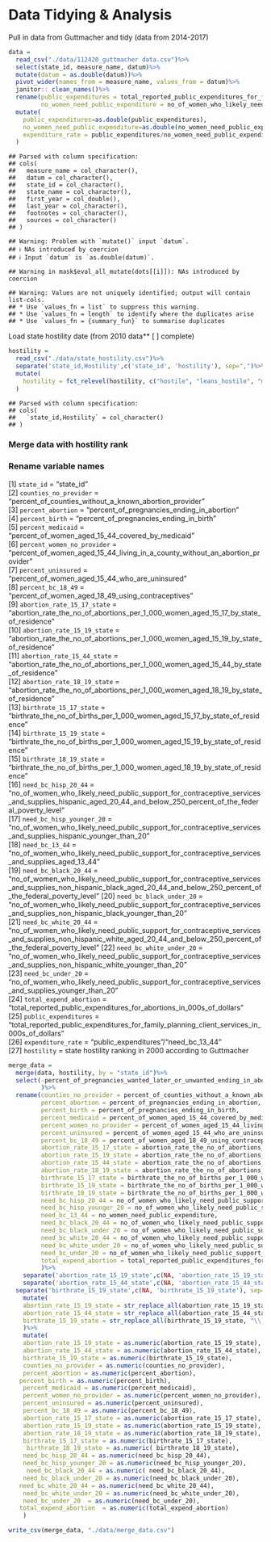 Data Tidying & Analysis
================

Pull in data from Guttmacher and tidy (data from 2014-2017)

``` r
data = 
  read_csv("./data/112420_guttmacher data.csv")%>%
  select(state_id, measure_name, datum)%>%
  mutate(datum = as.double(datum))%>%
  pivot_wider(names_from = measure_name, values_from = datum)%>%
  janitor:: clean_names()%>%
  rename(public_expenditures = total_reported_public_expenditures_for_family_planning_client_services_in_000s_of_dollars,
         no_women_need_public_expenditure = no_of_women_who_likely_need_public_support_for_contraceptive_services_and_supplies_aged_13_44)%>%
  mutate(
    public_expenditures=as.double(public_expenditures),
    no_women_need_public_expenditure=as.double(no_women_need_public_expenditure),
    expenditure_rate = public_expenditures/no_women_need_public_expenditure
  )                                                                                #create expenditure_rate variable
```

    ## Parsed with column specification:
    ## cols(
    ##   measure_name = col_character(),
    ##   datum = col_character(),
    ##   state_id = col_character(),
    ##   state_name = col_character(),
    ##   first_year = col_double(),
    ##   last_year = col_character(),
    ##   footnotes = col_character(),
    ##   sources = col_character()
    ## )

    ## Warning: Problem with `mutate()` input `datum`.
    ## ℹ NAs introduced by coercion
    ## ℹ Input `datum` is `as.double(datum)`.

    ## Warning in mask$eval_all_mutate(dots[[i]]): NAs introduced by coercion

    ## Warning: Values are not uniquely identified; output will contain list-cols.
    ## * Use `values_fn = list` to suppress this warning.
    ## * Use `values_fn = length` to identify where the duplicates arise
    ## * Use `values_fn = {summary_fun}` to summarise duplicates

Load state hostility date (from 2010 data\*\* \[ \] complete)

``` r
hostility =
  read_csv("./data/state_hostility.csv")%>%
  separate('state_id,Hostility',c('state_id', 'hostility'), sep=",")%>%
  mutate(
    hostility = fct_relevel(hostility, c("hostile", "leans_hostile", "middle_ground", "leans_supportive", "supportive"))
  )
```

    ## Parsed with column specification:
    ## cols(
    ##   `state_id,Hostility` = col_character()
    ## )

### Merge data with hostility rank

### Rename variable names

\[1\] `state_id` = “state\_id”  
\[2\] `counties_no_provider` =
“percent\_of\_counties\_without\_a\_known\_abortion\_provider”  
\[3\] `percent_abortion` =
“percent\_of\_pregnancies\_ending\_in\_abortion”  
\[4\] `percent_birth` = “percent\_of\_pregnancies\_ending\_in\_birth”  
\[5\] `percent_medicaid` =
“percent\_of\_women\_aged\_15\_44\_covered\_by\_medicaid”  
\[6\] `percent_women_no_provider` =
“percent\_of\_women\_aged\_15\_44\_living\_in\_a\_county\_without\_an\_abortion\_provider”  
\[7\] `percent_uninsured` =
“percent\_of\_women\_aged\_15\_44\_who\_are\_uninsured”  
\[8\] `percent_bc_18_49` =
“percent\_of\_women\_aged\_18\_49\_using\_contraceptives”  
\[9\] `abortion_rate_15_17_state` =
“abortion\_rate\_the\_no\_of\_abortions\_per\_1\_000\_women\_aged\_15\_17\_by\_state\_of\_residence”  
\[10\] `abortion_rate_15_19_state` =
“abortion\_rate\_the\_no\_of\_abortions\_per\_1\_000\_women\_aged\_15\_19\_by\_state\_of\_residence”  
\[11\] `abortion_rate_15_44_state` =
“abortion\_rate\_the\_no\_of\_abortions\_per\_1\_000\_women\_aged\_15\_44\_by\_state\_of\_residence”  
\[12\] `abortion_rate_18_19_state` =
“abortion\_rate\_the\_no\_of\_abortions\_per\_1\_000\_women\_aged\_18\_19\_by\_state\_of\_residence”  
\[13\] `birthrate_15_17_state` =
“birthrate\_the\_no\_of\_births\_per\_1\_000\_women\_aged\_15\_17\_by\_state\_of\_residence”  
\[14\] `birthrate_15_19_state` =
“birthrate\_the\_no\_of\_births\_per\_1\_000\_women\_aged\_15\_19\_by\_state\_of\_residence”  
\[15\] `birthrate_18_19_state` =
“birthrate\_the\_no\_of\_births\_per\_1\_000\_women\_aged\_18\_19\_by\_state\_of\_residence”  
\[16\] `need_bc_hisp_20_44` =
“no\_of\_women\_who\_likely\_need\_public\_support\_for\_contraceptive\_services\_and\_supplies\_hispanic\_aged\_20\_44\_and\_below\_250\_percent\_of\_the\_federal\_poverty\_level”  
\[17\] `need_bc_hisp_younger_20` =
“no\_of\_women\_who\_likely\_need\_public\_support\_for\_contraceptive\_services\_and\_supplies\_hispanic\_younger\_than\_20”  
\[18\] `need_bc_13_44` =
“no\_of\_women\_who\_likely\_need\_public\_support\_for\_contraceptive\_services\_and\_supplies\_aged\_13\_44”  
\[19\] `need_bc_black_20_44` =
“no\_of\_women\_who\_likely\_need\_public\_support\_for\_contraceptive\_services\_and\_supplies\_non\_hispanic\_black\_aged\_20\_44\_and\_below\_250\_percent\_of\_the\_federal\_poverty\_level”
\[20\] `need_bc_black_under_20` =
“no\_of\_women\_who\_likely\_need\_public\_support\_for\_contraceptive\_services\_and\_supplies\_non\_hispanic\_black\_younger\_than\_20”  
\[21\] `need_bc_white_20_44` =
“no\_of\_women\_who\_likely\_need\_public\_support\_for\_contraceptive\_services\_and\_supplies\_non\_hispanic\_white\_aged\_20\_44\_and\_below\_250\_percent\_of\_the\_federal\_poverty\_level”
\[22\] `need_bc_white_under_20` =
“no\_of\_women\_who\_likely\_need\_public\_support\_for\_contraceptive\_services\_and\_supplies\_non\_hispanic\_white\_younger\_than\_20”  
\[23\] `need_bc_under_20` =
“no\_of\_women\_who\_likely\_need\_public\_support\_for\_contraceptive\_services\_and\_supplies\_younger\_than\_20”  
\[24\] `total_expend_abortion` =
“total\_reported\_public\_expenditures\_for\_abortions\_in\_000s\_of\_dollars”  
\[25\] `public_expenditures` =
“total\_reported\_public\_expenditures\_for\_family\_planning\_client\_services\_in\_000s\_of\_dollars”  
\[26\] `expenditure_rate` = “public\_expenditures”/“need\_bc\_13\_44”  
\[27\] `hostility` = state hostility ranking in 2000 according to
Guttmacher

``` r
merge_data = 
  merge(data, hostility, by = "state_id")%>%
  select(-percent_of_pregnancies_wanted_later_or_unwanted_ending_in_abortion, -percent_of_pregnancies_wanted_later_or_unwanted_ending_in_birth
         )%>%
  rename(counties_no_provider = percent_of_counties_without_a_known_abortion_provider,
         percent_abortion = percent_of_pregnancies_ending_in_abortion,
         percent_birth = percent_of_pregnancies_ending_in_birth, 
         percent_medicaid = percent_of_women_aged_15_44_covered_by_medicaid,
         percent_women_no_provider = percent_of_women_aged_15_44_living_in_a_county_without_an_abortion_provider, 
         percent_uninsured = percent_of_women_aged_15_44_who_are_uninsured,
         percent_bc_18_49 = percent_of_women_aged_18_49_using_contraceptives,
         abortion_rate_15_17_state = abortion_rate_the_no_of_abortions_per_1_000_women_aged_15_17_by_state_of_residence,
         abortion_rate_15_19_state = abortion_rate_the_no_of_abortions_per_1_000_women_aged_15_19_by_state_of_residence,
         abortion_rate_15_44_state = abortion_rate_the_no_of_abortions_per_1_000_women_aged_15_44_by_state_of_residence,
         abortion_rate_18_19_state = abortion_rate_the_no_of_abortions_per_1_000_women_aged_18_19_by_state_of_residence,
         birthrate_15_17_state = birthrate_the_no_of_births_per_1_000_women_aged_15_17_by_state_of_residence,
         birthrate_15_19_state = birthrate_the_no_of_births_per_1_000_women_aged_15_19_by_state_of_residence,
         birthrate_18_19_state = birthrate_the_no_of_births_per_1_000_women_aged_18_19_by_state_of_residence,
         need_bc_hisp_20_44 = no_of_women_who_likely_need_public_support_for_contraceptive_services_and_supplies_hispanic_aged_20_44_and_below_250_percent_of_the_federal_poverty_level,
         need_bc_hisp_younger_20 = no_of_women_who_likely_need_public_support_for_contraceptive_services_and_supplies_hispanic_younger_than_20,
         need_bc_13_44 = no_women_need_public_expenditure,
         need_bc_black_20_44 = no_of_women_who_likely_need_public_support_for_contraceptive_services_and_supplies_non_hispanic_black_aged_20_44_and_below_250_percent_of_the_federal_poverty_level,
         need_bc_black_under_20 = no_of_women_who_likely_need_public_support_for_contraceptive_services_and_supplies_non_hispanic_black_younger_than_20, 
         need_bc_white_20_44 = no_of_women_who_likely_need_public_support_for_contraceptive_services_and_supplies_non_hispanic_white_aged_20_44_and_below_250_percent_of_the_federal_poverty_level,
         need_bc_white_under_20 = no_of_women_who_likely_need_public_support_for_contraceptive_services_and_supplies_non_hispanic_white_younger_than_20, 
         need_bc_under_20 = no_of_women_who_likely_need_public_support_for_contraceptive_services_and_supplies_younger_than_20,
         total_expend_abortion = total_reported_public_expenditures_for_abortions_in_000s_of_dollars
         )%>%
    separate('abortion_rate_15_19_state',c(NA, 'abortion_rate_15_19_state'), sep=",")%>%
    separate('abortion_rate_15_44_state',c(NA, 'abortion_rate_15_44_state'), sep=",")%>% 
  separate('birthrate_15_19_state',c(NA, 'birthrate_15_19_state'), sep=",")%>%
    mutate(
    abortion_rate_15_19_state = str_replace_all(abortion_rate_15_19_state, "\\)", ""),
    abortion_rate_15_44_state = str_replace_all(abortion_rate_15_44_state, "\\)", ""),
    birthrate_15_19_state = str_replace_all(birthrate_15_19_state, "\\)", "")
    )%>%
    mutate(
    abortion_rate_15_19_state = as.numeric(abortion_rate_15_19_state),
    abortion_rate_15_44_state = as.numeric(abortion_rate_15_44_state),
    birthrate_15_19_state = as.numeric(birthrate_15_19_state),
    counties_no_provider = as.numeric(counties_no_provider),
    percent_abortion = as.numeric(percent_abortion),
   percent_birth = as.numeric(percent_birth),
    percent_medicaid = as.numeric(percent_medicaid),
    percent_women_no_provider = as.numeric(percent_women_no_provider),
    percent_uninsured = as.numeric(percent_uninsured),
    percent_bc_18_49 = as.numeric(percent_bc_18_49),
    abortion_rate_15_17_state = as.numeric(abortion_rate_15_17_state),
    abortion_rate_15_19_state = as.numeric(abortion_rate_15_19_state),
    abortion_rate_18_19_state = as.numeric(abortion_rate_18_19_state),
    birthrate_15_17_state = as.numeric(birthrate_15_17_state),
     birthrate_18_19_state = as.numeric( birthrate_18_19_state),
    need_bc_hisp_20_44 = as.numeric(need_bc_hisp_20_44),
    need_bc_hisp_younger_20 = as.numeric(need_bc_hisp_younger_20),
     need_bc_black_20_44 = as.numeric( need_bc_black_20_44),
    need_bc_black_under_20 = as.numeric(need_bc_black_under_20),
   need_bc_white_20_44 = as.numeric(need_bc_white_20_44),
    need_bc_white_under_20 = as.numeric(need_bc_white_under_20),
    need_bc_under_20  = as.numeric(need_bc_under_20),
   total_expend_abortion  = as.numeric(total_expend_abortion)
    )
```

``` r
write_csv(merge_data, "./data/merge_data.csv")
```
